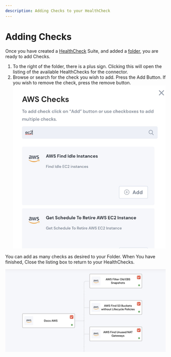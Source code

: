 ```yaml
---
description: Adding Checks to your HealthCheck
---
```


# Adding Checks

Once you have created a [HealthCheck](./) Suite, and added a [folder](create-a-healthcheck-folder.md), you are ready to add Checks.

1. To the right of the folder, there is a plus sign.  Clicking this will open the listing of the available HealthChecks for the connector.
2. Browse or search for the check you wish to add.  Press the Add Button.  If you wish to remove the check, press the remove button.![](<../../.gitbook/assets/image (19).png>)

You can add as many checks as desired to your Folder. When You have finished, Close the listing box to return to your HealthChecks.

![](<../../.gitbook/assets/image (6).png>)

